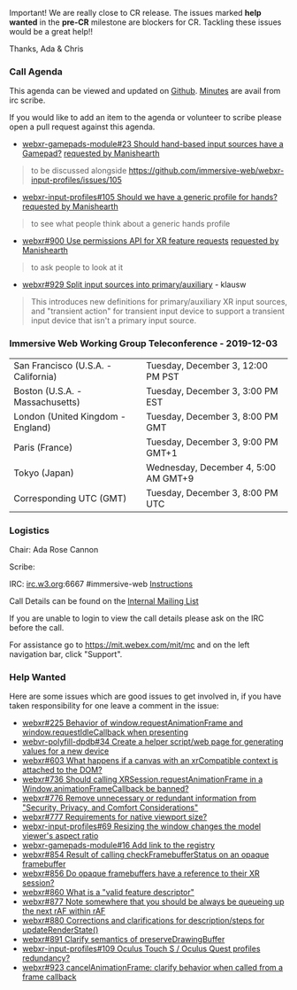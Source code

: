 Important! We are really close to CR release. The issues marked **help wanted** in the **pre-CR** milestone are blockers for CR. Tackling these issues would be a great help!!

Thanks,
Ada & Chris

### Call Agenda

This agenda can be viewed and updated on [Github](https://github.com/immersive-web/administrivia/blob/master/meetings/wg/2019-12-03-Immersive_Web_Working_Group_Teleconference-agenda.md).
[Minutes](https://www.w3.org/2019/12/03-immersive-web-minutes.html) are avail from irc scribe.

If you would like to add an item to the agenda or volunteer to scribe please open a pull request against this agenda.

* [webxr-gamepads-module#23 Should hand-based input sources have a Gamepad?](https://github.com/immersive-web/webxr-gamepads-module/issues/23) [requested by Manishearth](https://github.com/immersive-web/webxr-gamepads-module/issues/23#issuecomment-560534441)
> to be discussed alongside https://github.com/immersive-web/webxr-input-profiles/issues/105

* [webxr-input-profiles#105 Should we have a generic profile for hands?](https://github.com/immersive-web/webxr-input-profiles/issues/105) [requested by Manishearth](https://github.com/immersive-web/webxr-input-profiles/issues/105#issuecomment-557229088)
> to see what people think about a generic hands profile

* [webxr#900 Use permissions API for XR feature requests](https://github.com/immersive-web/webxr/pull/900) [requested by Manishearth](https://github.com/immersive-web/webxr/pull/900#issuecomment-555147192)
> to ask people to look at it

* [webxr#929 Split input sources into primary/auxiliary](https://github.com/immersive-web/webxr/pull/929) - klausw
> This introduces new definitions for primary/auxiliary XR input sources, and "transient action" for transient input device to support a transient input device that isn't a primary input source.

### Immersive Web Working Group Teleconference - 2019-12-03

<table>
<tr><td> San Francisco (U.S.A. - California) <td> Tuesday, December 3, 12:00 PM PST
<tr><td> Boston (U.S.A. - Massachusetts) <td> Tuesday, December 3, 3:00 PM EST
<tr><td> London (United Kingdom - England) <td> Tuesday, December 3, 8:00 PM GMT
<tr><td> Paris (France) <td> Tuesday, December 3, 9:00 PM GMT+1
<tr><td> Tokyo (Japan) <td> Wednesday, December 4, 5:00 AM GMT+9
<tr><td> Corresponding UTC (GMT) <td> Tuesday, December 3, 8:00 PM UTC
</table>

### Logistics

Chair: Ada Rose Cannon

Scribe:

IRC: [irc.w3.org](http://irc.w3.org/):6667 #immersive-web [Instructions](https://github.com/immersive-web/administrivia/blob/master/IRC.md)

Call Details can be found on the [Internal Mailing List](https://lists.w3.org/Archives/Member/internal-immersive-web/2019Feb/0002.html)

If you are unable to login to view the call details please ask on the IRC before the call.

For assistance go to https://mit.webex.com/mit/mc  and on the left navigation bar, click "Support".

### Help Wanted

Here are some issues which are good issues to get involved in, if you have taken responsibility for one leave a comment in the issue:

- [webxr#225 Behavior of window.requestAnimationFrame and window.requestIdleCallback when presenting](https://github.com/immersive-web/webxr/issues/225)
- [webvr-polyfill-dpdb#34 Create a helper script/web page for generating values for a new device](https://github.com/immersive-web/webvr-polyfill-dpdb/issues/34)
- [webxr#603 What happens if a canvas with an xrCompatible context is attached to the DOM?](https://github.com/immersive-web/webxr/issues/603)
- [webxr#736 Should calling XRSession.requestAnimationFrame in a Window.animationFrameCallback be banned?](https://github.com/immersive-web/webxr/issues/736)
- [webxr#776 Remove unnecessary or redundant information from "Security, Privacy, and Comfort Considerations" ](https://github.com/immersive-web/webxr/issues/776)
- [webxr#777 Requirements for native viewport size?](https://github.com/immersive-web/webxr/issues/777)
- [webxr-input-profiles#69 Resizing the window changes the model viewer's aspect ratio](https://github.com/immersive-web/webxr-input-profiles/issues/69)
- [webxr-gamepads-module#16 Add link to the registry](https://github.com/immersive-web/webxr-gamepads-module/issues/16)
- [webxr#854 Result of calling checkFramebufferStatus on an opaque framebuffer](https://github.com/immersive-web/webxr/issues/854)
- [webxr#856 Do opaque framebuffers have a reference to their XR session?](https://github.com/immersive-web/webxr/issues/856)
- [webxr#860 What is a "valid feature descriptor"](https://github.com/immersive-web/webxr/issues/860)
- [webxr#877 Note somewhere that you should be always be queueing up the next rAF within rAF](https://github.com/immersive-web/webxr/issues/877)
- [webxr#880 Corrections and clarifications for description/steps for updateRenderState()](https://github.com/immersive-web/webxr/issues/880)
- [webxr#891 Clarify semantics of preserveDrawingBuffer](https://github.com/immersive-web/webxr/issues/891)
- [webxr-input-profiles#109 Oculus Touch S / Oculus Quest profiles redundancy?](https://github.com/immersive-web/webxr-input-profiles/issues/109)
- [webxr#923 cancelAnimationFrame: clarify behavior when called from a frame callback](https://github.com/immersive-web/webxr/issues/923)


        
